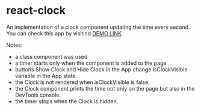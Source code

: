 # react-clock
An implementation of a clock component updating the time every second.
You can check this app by visitind [DEMO LINK](http://annaharshyna.github.io/react-clock)

Notes:
- a class component was used
- a timer starts only when the component is added to the page
- buttons Show Clock and Hide Clock in the App change isClockVisible variable in the App state.
- the Clock is not rendered when isClockVisible is false.
- the Clock component prints the time not only on the page but also in the DevTools console.
- the timer stops when the Clock is hidden.
